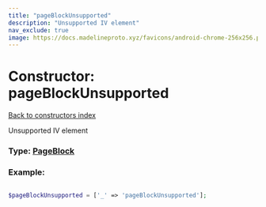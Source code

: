 ```yaml
---
title: "pageBlockUnsupported"
description: "Unsupported IV element"
nav_exclude: true
image: https://docs.madelineproto.xyz/favicons/android-chrome-256x256.png
---
```

# Constructor: pageBlockUnsupported  
[Back to constructors index](/API_docs/constructors/index.html)



Unsupported IV element




### Type: [PageBlock](/API_docs/types/PageBlock.html)


### Example:

```php

$pageBlockUnsupported = ['_' => 'pageBlockUnsupported'];
```  
